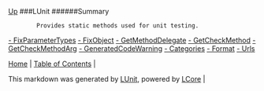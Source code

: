 [Up](../LUnit.md)
###LUnit
######Summary

            Provides static methods used for unit testing.
            
[ - FixParameterTypes](LUnit_FixParameterTypes.md)
[ - FixObject](LUnit_FixObject.md)
[ - GetMethodDelegate](LUnit_GetMethodDelegate.md)
[ - GetCheckMethod](LUnit_GetCheckMethod.md)
[ - GetCheckMethodArg](LUnit_GetCheckMethodArg.md)
[ - GeneratedCodeWarning](LUnit_GeneratedCodeWarning.md)
[ - Categories](LUnit_Categories.md)
[ - Format](LUnit_Format.md)
[ - Urls](LUnit_Urls.md)

[Home](../../README.md) | [Table of Contents](../../TableOfContents.md) | 


This markdown was generated by [LUnit](https://github.com/CodeSingularity/LUnit), powered by [LCore](https://github.com/CodeSingularity/LCore) | 

